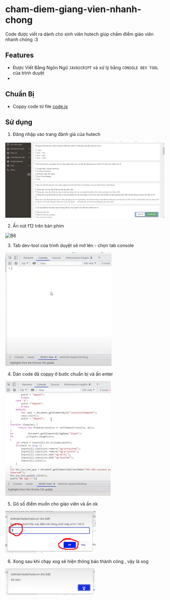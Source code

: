 # cham-diem-giang-vien-nhanh-chong

Code được viết ra dành cho sinh viên hutech giúp chấm điểm giáo viên nhanh chóng :3

## Features
- Được Viết Bằng Ngôn Ngữ `JAVASCRIPT` và xử lý bằng `CONSOLE DEV TOOL` của trình duyệt
- 
## Chuẩn Bị

- Coppy code từ file [code.js](https://github.com/ntd1683/cham-diem-giang-vien-nhanh-chong/blob/main/code.js)

## Sử dụng
1. Đăng nhập vào trang đánh giá của hutech

![B6](https://github.com/ntd1683/cham-diem-giang-vien-nhanh-chong/blob/main/img/Screenshot%202023-02-17%20000253.png?raw=true)

2. Ấn nút f12 trên bàn phím

![B6](https://cdn.tgdd.vn/hoi-dap/1329943/chuc-nang-cua-cac-phim-tu-f1-f12-tren-may-tinh-windows-ban%2011-800x533.jpg)

3. Tab dev-tool của trình duyệt sẽ mở lên - chọn tab console

![B6](https://github.com/ntd1683/cham-diem-giang-vien-nhanh-chong/blob/main/img/Screenshot_20230216_112204.png?raw=true)

4. Dán code đã coppy ở bước chuẩn bị và ấn enter

![B6](https://github.com/ntd1683/cham-diem-giang-vien-nhanh-chong/blob/main/img/Screenshot_20230216_112217.png?raw=true)

5. Gõ số điểm muốn cho giáo viên và ấn ok

![B6](https://github.com/ntd1683/cham-diem-giang-vien-nhanh-chong/blob/main/img/Screenshot_20230216_112243.png?raw=true)

6. Xong sau khi chạy xog sẽ hiện thông báo thành công , vậy là xog

![B6](https://github.com/ntd1683/cham-diem-giang-vien-nhanh-chong/blob/main/img/Screenshot_20230216_112255.png?raw=true)
